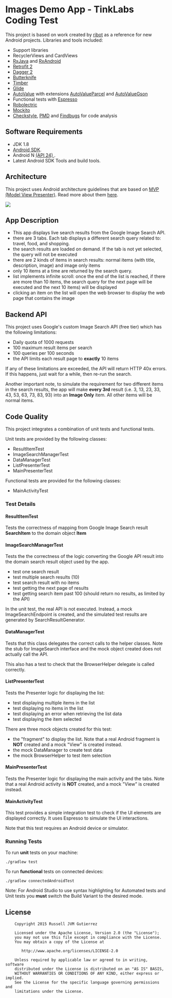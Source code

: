 # Images Demo App - TinkLabs Coding Test

This project is based on work created by [ribot](http://ribot.co.uk) as a reference for new Android projects.
Libraries and tools included:

- Support libraries
- RecyclerViews and CardViews 
- [RxJava](https://github.com/ReactiveX/RxJava) and [RxAndroid](https://github.com/ReactiveX/RxAndroid) 
- [Retrofit 2](http://square.github.io/retrofit/)
- [Dagger 2](http://google.github.io/dagger/)
- [Butterknife](https://github.com/JakeWharton/butterknife)
- [Timber](https://github.com/JakeWharton/timber)
- [Glide](https://github.com/bumptech/glide)
- [AutoValue](https://github.com/google/auto/tree/master/value) with extensions [AutoValueParcel](https://github.com/rharter/auto-value-parcel) and [AutoValueGson](https://github.com/rharter/auto-value-gson)
- Functional tests with [Espresso](https://google.github.io/android-testing-support-library/docs/espresso/index.html)
- [Robolectric](http://robolectric.org/)
- [Mockito](http://mockito.org/)
- [Checkstyle](http://checkstyle.sourceforge.net/), [PMD](https://pmd.github.io/) and [Findbugs](http://findbugs.sourceforge.net/) for code analysis

## Software Requirements

- JDK 1.8
- [Android SDK](http://developer.android.com/sdk/index.html).
- Android N [(API 24) ](http://developer.android.com/tools/revisions/platforms.html).
- Latest Android SDK Tools and build tools.


## Architecture

This project uses Android architecture guidelines that are based on [MVP (Model View Presenter)](https://en.wikipedia.org/wiki/Model%E2%80%93view%E2%80%93presenter). Read more about them [here](https://github.com/ribot/android-guidelines/blob/master/architecture_guidelines/android_architecture.md). 

![](https://github.com/ribot/android-guidelines/raw/master/architecture_guidelines/architecture_diagram.png)

## App Description

- This app displays live search results from the Google Image Search API.
- there are 3 tabs. Each tab displays a different search query related to: travel, food, and shopping.
- the search results are loaded on demand. If the tab is not yet selected, the query will not be executed
- there are 2 kinds of items in search results: normal items (with title, description, image) and image only items
- only 10 items at a time are returned by the search query.
- list implements infinite scroll: once the end of the list is reached, if there are more than 10 items, the search query for the next page will be executed and the next 10 items) will be displayed
- clicking an item on the list will open the web browser to display the web page that contains the image

## Backend API

This project uses Google's custom Image Search API (free tier) which has the following limitations:
- Daily quota of 1000 requests
- 100 maximum result items per search
- 100 queries per 100 seconds
- the API limits each result page to **exactly** 10 items
 
If any of these limitations are exceeded, the API will return HTTP 40x errors. If this happens, just wait for a while, then re-run the search.

Another important note, to simulate the requirement for two different items in the search results, the app will make **every 3rd** result (i.e. 3, 13, 23, 33, 43, 53, 63, 73, 83, 93) into an **Image Only** item. All other items will be normal items.

## Code Quality

This project integrates a combination of unit tests and functional tests. 

Unit tests are provided by the following classes:

- ResultItemTest
- ImageSearchManagerTest
- DataManagerTest
- ListPresenterTest
- MainPresenterTest

Functional tests are provided for the following classes:

- MainActivityTest

### Test Details

#### ResultItemTest

Tests the correctness of mapping from Google Image Search result **SearchItem** to the domain object **Item** 

#### ImageSearchManagerTest

Tests the the correctness of the logic converting the Google API result into the domain search result object used by the app.

- test one search result
- test multiple search results (10)
- test search result with no items
- test getting the next page of results
- test getting search item past 100 (should return no results, as limited by the API)

In the unit test, the real API is not executed. Instead, a mock ImageSearchEndpoint is created, and the simulated test results are generated by SearchResultGenerator.

#### DataManagerTest

Tests that this class delegates the correct calls to the helper classes. Note the stub for ImageSearch interface and the mock object created does not actually call the API.

This also has a test to check that the BrowserHelper delegate is called correctly.

#### ListPresenterTest

Tests the Presenter logic for displaying the list:

- test displaying multiple items in the list
- test displaying no items in the list
- test displaying an error when retrieving the list data
- test displaying the item selected

There are three mock objects created for this test:

- the "fragment" to display the list. Note that a real Android fragment is **NOT** created and a mock "View" is created instead.
- the mock DataManager to create test data
- the mock BrowserHelper to test item selection

#### MainPresenterTest

Tests the Presenter logic for displaying the main activity and the tabs. Note that a real Android activity is **NOT** created, and a mock "View" is created instead.

#### MainActivityTest

This test provides a simple integration test to check if the UI elements are displayed correctly. It uses Espresso to simulate the UI interactions.

Note that this test requires an Android device or simulator.

### Running Tests

To run **unit** tests on your machine:

``` 
./gradlew test
``` 

To run **functional** tests on connected devices:

``` 
./gradlew connectedAndroidTest
``` 

Note: For Android Studio to use syntax highlighting for Automated tests and Unit tests you **must** switch the Build Variant to the desired mode.

## License

```
    Copyright 2015 Russell JVM Gutierrez

    Licensed under the Apache License, Version 2.0 (the "License");
    you may not use this file except in compliance with the License.
    You may obtain a copy of the License at

       http://www.apache.org/licenses/LICENSE-2.0

    Unless required by applicable law or agreed to in writing, software
    distributed under the License is distributed on an "AS IS" BASIS,
    WITHOUT WARRANTIES OR CONDITIONS OF ANY KIND, either express or implied.
    See the License for the specific language governing permissions and
    limitations under the License.
```

